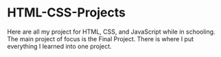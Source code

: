 # HTML-CSS-Projects
Here are all my project for HTML, CSS, and JavaScript while in schooling. The main project of focus is the Final Project. There is where I put everything I learned into one project. 
